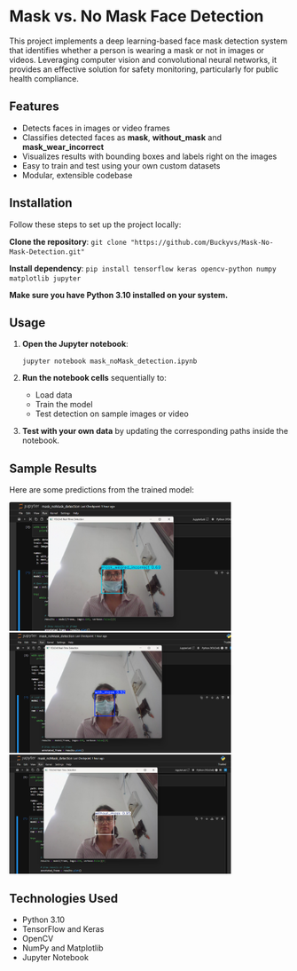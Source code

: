 # Mask vs. No Mask Face Detection

This project implements a deep learning-based face mask detection system that identifies whether a person is wearing a mask or not in images or videos. Leveraging computer vision and convolutional neural networks, it provides an effective solution for safety monitoring, particularly for public health compliance.

## Features

- Detects faces in images or video frames
- Classifies detected faces as **mask**, **without_mask** and **mask_wear_incorrect**
- Visualizes results with bounding boxes and labels right on the images
- Easy to train and test using your own custom datasets
- Modular, extensible codebase

## Installation

Follow these steps to set up the project locally:

**Clone the repository**:
    ```
    git clone "https://github.com/Buckyvs/Mask-No-Mask-Detection.git"
    ```

**Install dependency**:
    ```
    pip install tensorflow keras opencv-python numpy matplotlib jupyter
    ```

**Make sure you have Python 3.10 installed on your system.**

## Usage

1. **Open the Jupyter notebook**:

    ```
    jupyter notebook mask_noMask_detection.ipynb
    ```

2. **Run the notebook cells** sequentially to:
    - Load data
    - Train the model
    - Test detection on sample images or video

3. **Test with your own data** by updating the corresponding paths inside the notebook.

## Sample Results

Here are some predictions from the trained model:

<img src="result_images/result1.png" alt="Prediction example 1" width="400"/>
<img src="result_images/result2.png" alt="Prediction example 2" width="400"/>
<img src="result_images/result3.png" alt="Prediction example 3" width="400"/>


## Technologies Used

- Python 3.10
- TensorFlow and Keras 
- OpenCV 
- NumPy and Matplotlib 
- Jupyter Notebook 
